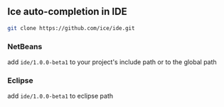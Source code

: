 ## Ice auto-completion in IDE

```sh
git clone https://github.com/ice/ide.git
```

### NetBeans
add `ide/1.0.0-beta1` to your project's include path or to the global path

### Eclipse
add `ide/1.0.0-beta1` to eclipse path